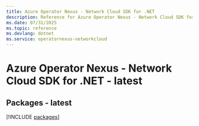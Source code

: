 ```yaml
---
title: Azure Operator Nexus - Network Cloud SDK for .NET
description: Reference for Azure Operator Nexus - Network Cloud SDK for .NET
ms.date: 07/31/2025
ms.topic: reference
ms.devlang: dotnet
ms.service: operatornexus-networkcloud
---
```

# Azure Operator Nexus - Network Cloud SDK for .NET - latest
## Packages - latest
[!INCLUDE [packages](operator-nexus---network-cloud-index.md)]